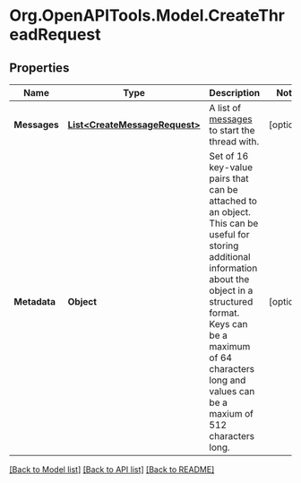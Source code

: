 # Org.OpenAPITools.Model.CreateThreadRequest

## Properties

Name | Type | Description | Notes
------------ | ------------- | ------------- | -------------
**Messages** | [**List&lt;CreateMessageRequest&gt;**](CreateMessageRequest.md) | A list of [messages](/docs/api-reference/messages) to start the thread with. | [optional] 
**Metadata** | **Object** | Set of 16 key-value pairs that can be attached to an object. This can be useful for storing additional information about the object in a structured format. Keys can be a maximum of 64 characters long and values can be a maxium of 512 characters long.  | [optional] 

[[Back to Model list]](../README.md#documentation-for-models) [[Back to API list]](../README.md#documentation-for-api-endpoints) [[Back to README]](../README.md)

